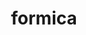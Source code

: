 ---
title: formica
meaning: ant
pos: noun
stem: formic
genend: ae
abbgender: f.
abbgender2: fem.
gender: feminine
declension: first
---